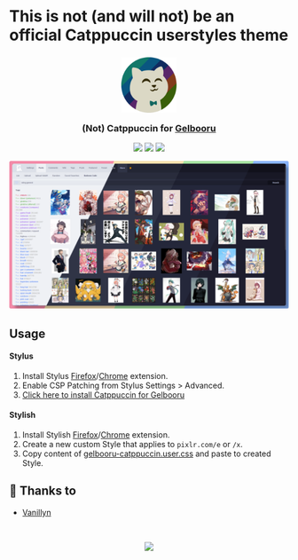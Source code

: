 # This is not (and will not) be an official Catppuccin userstyles theme

<h3 align="center">
	<img src="assets/ctp-unofficial.png" width="100" alt="Logo"/><br/>
	<img src="https://raw.githubusercontent.com/catppuccin/catppuccin/main/assets/misc/transparent.png" height="30" width="0px"/>
	(Not) Catppuccin for <a href="https://gelbooru.com">Gelbooru</a>
	<img src="https://raw.githubusercontent.com/catppuccin/catppuccin/main/assets/misc/transparent.png" height="30" width="0px"/>
</h3>

<p align="center">
	<a href="https://github.com/vanillyn/catppuccin-userstyles/issues?q=is%3Aissue+is%3Aopen+sort%3Aupdated-desc+label%3Apixlr"><img src="https://img.shields.io/github/issues/vanillyn/catppuccin-userstyles?colorA=363a4f&colorB=f5a97f&style=for-the-badge"></a>
	<a href="https://github.com/vanillyn/catppuccin-userstyles/contributors"><img src="https://img.shields.io/github/contributors/vanillyn/catppuccin-userstyles?colorA=363a4f&colorB=a6da95&style=for-the-badge"></a>
    <a href="themes"><img src="https://img.shields.io/badge/stylus-install-cba6f7?colorA=363a4f&style=for-the-badge"></a>
</p>

<p align="center">
	<img src="assets/res.webp"/>
</p>

## Usage

#### Stylus
1. Install Stylus [Firefox](https://addons.mozilla.org/en-GB/firefox/addon/styl-us/)/[Chrome](https://chrome.google.com/webstore/detail/stylus/clngdbkpkpeebahjckkjfobafhncgmne) extension.
2. Enable CSP Patching from Stylus Settings > Advanced.
3. [Click here to install Catppuccin for Gelbooru](https://raw.githubusercontent.com/vanillyn/catppuccin-userstyles/main/styles/Gelbooru/gelbooru-catppuccin.user.css)

#### Stylish
1. Install Stylish [Firefox](https://addons.mozilla.org/en-GB/firefox/addon/stylish/)/[Chrome](https://chrome.google.com/webstore/detail/stylish-custom-themes-for/fjnbnpbmkenffdnngjfgmeleoegfcffe) extension.
2. Create a new custom Style that applies to `pixlr.com/e` or `/x`.
3. Copy content of [gelbooru-catppuccin.user.css](gelbooru-catppuccin.user.css) and paste to created Style.

## 💝 Thanks to

- [Vanillyn](https://github.com/vanillyn)

&nbsp;

<p align="center"><img src="https://raw.githubusercontent.com/catppuccin/catppuccin/main/assets/footers/gray0_ctp_on_line.svg?sanitize=true" /></p>

